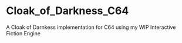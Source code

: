 # Cloak_of_Darkness_C64
A Cloak of Darnkess implementation for C64 using my WIP Interactive Fiction Engine

